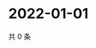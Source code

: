# 2022-01-01

共 0 条

<!-- BEGIN WEIBO -->
<!-- 最后更新时间 Sat Jan 01 2022 05:10:18 GMT+0800 (China Standard Time) -->

<!-- END WEIBO -->
